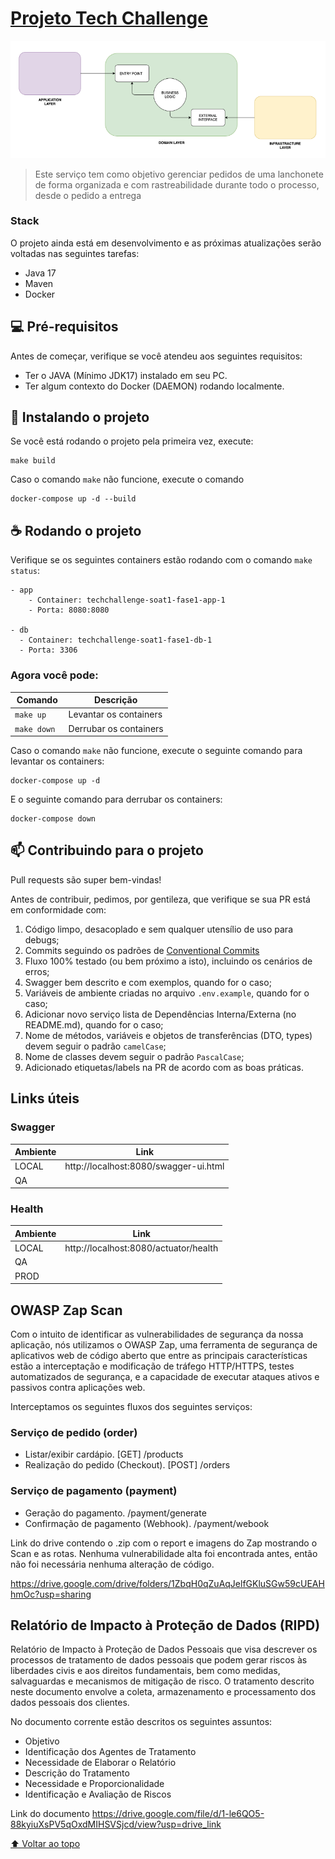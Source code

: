 # [Projeto Tech Challenge](https://github.com/ribeirofeu/techchallenge-soat1-fase1)

![design da aplicação](docs/layers.png)

> Este serviço tem como objetivo gerenciar pedidos de uma lanchonete de forma organizada e com rastreabilidade durante todo o processo, desde o pedido a entrega

### Stack

O projeto ainda está em desenvolvimento e as próximas atualizações serão voltadas nas seguintes tarefas:

- Java 17
- Maven
- Docker

## 💻 Pré-requisitos

Antes de começar, verifique se você atendeu aos seguintes requisitos:

- Ter o JAVA (Mínimo JDK17) instalado em seu PC.
- Ter algum contexto do Docker (DAEMON) rodando localmente.

## 🚀 Instalando o projeto

Se você está rodando o projeto pela primeira vez, execute:

```
make build
```

Caso o comando `make` não funcione, execute o comando

```
docker-compose up -d --build
```

## ☕ Rodando o projeto

Verifique se os seguintes containers estão rodando com o comando `make status`:

```
- app
    - Container: techchallenge-soat1-fase1-app-1
    - Porta: 8080:8080

- db
  - Container: techchallenge-soat1-fase1-db-1
  - Porta: 3306
```

### Agora você pode:

| Comando      | Descrição              |
| ------------ | ---------------------- |
| `make up `   | Levantar os containers |
| `make down ` | Derrubar os containers |

Caso o comando `make` não funcione, execute o seguinte comando para levantar os containers:

```
docker-compose up -d
```

E o seguinte comando para derrubar os containers:

```
docker-compose down
```

## 📫 Contribuindo para o projeto

Pull requests são super bem-vindas!

Antes de contribuir, pedimos, por gentileza, que verifique se sua PR está em conformidade com:

1. Código limpo, desacoplado e sem qualquer utensílio de uso para debugs;
1. Commits seguindo os padrões de [Conventional Commits](https://www.conventionalcommits.org/en/v1.0.0/)
1. Fluxo 100% testado (ou bem próximo a isto), incluindo os cenários de erros;
1. Swagger bem descrito e com exemplos, quando for o caso;
1. Variáveis de ambiente criadas no arquivo `.env.example`, quando for o caso;
1. Adicionar novo serviço lista de Dependências Interna/Externa (no README.md), quando for o caso;
1. Nome de métodos, variáveis e objetos de transferências (DTO, types) devem seguir o padrão `camelCase`;
1. Nome de classes devem seguir o padrão `PascalCase`;
1. Adicionado etiquetas/labels na PR de acordo com as boas práticas.

## Links úteis

### Swagger

| Ambiente | Link                                  |
| -------- | ------------------------------------- |
| LOCAL    | http://localhost:8080/swagger-ui.html |
| QA       |                                       |

### Health

| Ambiente | Link                                  |
| -------- | ------------------------------------- |
| LOCAL    | http://localhost:8080/actuator/health |
| QA       |                                       |
| PROD     |                                       |


## OWASP Zap Scan

Com o intuito de identificar as vulnerabilidades de segurança da nossa aplicação, nós utilizamos o OWASP Zap, uma ferramenta de segurança de aplicativos web de código aberto que entre as principais características estão a interceptação e modificação de tráfego HTTP/HTTPS, testes automatizados de segurança, e a capacidade de executar ataques ativos e passivos contra aplicações web.

Interceptamos os seguintes fluxos dos seguintes serviços:

### Serviço de pedido (order)
- Listar/exibir cardápio. [GET] /products
- Realização do pedido (Checkout). [POST] /orders

### Serviço de pagamento (payment)
- Geração do pagamento. /payment/generate
- Confirmação de pagamento (Webhook). /payment/webook

Link do drive contendo o .zip com o report e imagens do Zap mostrando o Scan e as rotas. Nenhuma vulnerabilidade alta foi encontrada antes, então não foi necessária nenhuma alteração de código.

https://drive.google.com/drive/folders/1ZbqH0qZuAqJelfGKluSGw59cUEAHhmOc?usp=sharing

## Relatório de Impacto à Proteção de Dados (RIPD)

Relatório de Impacto à Proteção de Dados Pessoais que visa descrever os processos de tratamento de dados pessoais que podem gerar riscos às liberdades civis e aos direitos fundamentais, bem como medidas, salvaguardas e mecanismos de mitigação de risco. O tratamento descrito neste documento envolve a coleta, armazenamento e processamento dos dados pessoais dos clientes. 

No documento corrente estão descritos os seguintes assuntos:
- Objetivo
- Identificação dos Agentes de Tratamento
- Necessidade de Elaborar o Relatório
- Descrição do Tratamento
- Necessidade e Proporcionalidade
- Identificação e Avaliação de Riscos

Link do documento https://drive.google.com/file/d/1-le6QO5-88kyiuXsPV5qOxdMIHSVSjcd/view?usp=drive_link

[⬆ Voltar ao topo](#projeto-tech-challenge)<br>
